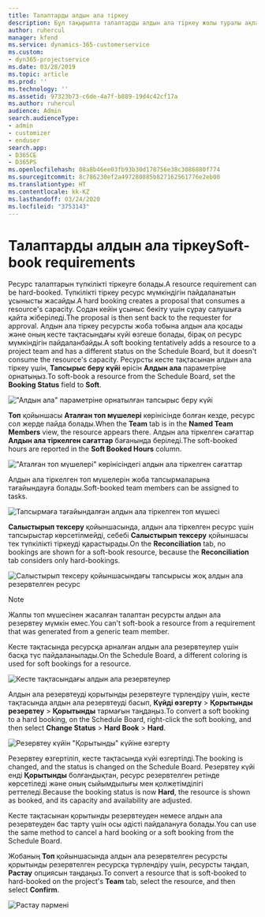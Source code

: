 ```yaml
---
title: Талаптарды алдын ала тіркеу
description: Бұл тақырыпта талаптарды алдын ала тіркеу жолы туралы ақпарат берілген.
author: ruhercul
manager: kfend
ms.service: dynamics-365-customerservice
ms.custom:
- dyn365-projectservice
ms.date: 03/28/2019
ms.topic: article
ms.prod: ''
ms.technology: ''
ms.assetid: 97323b73-c6de-4a7f-b889-19d4c42cf17a
ms.author: ruhercul
audience: Admin
search.audienceType:
- admin
- customizer
- enduser
search.app:
- D365CE
- D365PS
ms.openlocfilehash: 08a8b46ee03fb93b30d178756e38c3086880f774
ms.sourcegitcommit: 8c786230ef2a497280885b827162561776e2eb00
ms.translationtype: HT
ms.contentlocale: kk-KZ
ms.lasthandoff: 03/24/2020
ms.locfileid: "3753143"
---
```

# <a name="soft-book-requirements"></a><span data-ttu-id="64f9d-103">Талаптарды алдын ала тіркеу</span><span class="sxs-lookup"><span data-stu-id="64f9d-103">Soft-book requirements</span></span>

<span data-ttu-id="64f9d-104">Ресурс талаптарын түпкілікті тіркеуге болады.</span><span class="sxs-lookup"><span data-stu-id="64f9d-104">A resource requirement can be hard-booked.</span></span> <span data-ttu-id="64f9d-105">Түпкілікті тіркеу ресурс мүмкіндігін пайдаланатын ұсынысты жасайды.</span><span class="sxs-lookup"><span data-stu-id="64f9d-105">A hard booking creates a proposal that consumes a resource's capacity.</span></span> <span data-ttu-id="64f9d-106">Содан кейін ұсыныс бекіту үшін сұрау салушыға қайта жіберіледі.</span><span class="sxs-lookup"><span data-stu-id="64f9d-106">The proposal is then sent back to the requester for approval.</span></span> <span data-ttu-id="64f9d-107">Алдын ала тіркеу ресурсты жоба тобына алдын ала қосады және оның кесте тақтасындағы күйі өзгеше болады, бірақ ол ресурс мүмкіндігін пайдаланбайды.</span><span class="sxs-lookup"><span data-stu-id="64f9d-107">A soft booking tentatively adds a resource to a project team and has a different status on the Schedule Board, but it doesn't consume the resource's capacity.</span></span> <span data-ttu-id="64f9d-108">Ресурсты кесте тақтасынан алдын ала тіркеу үшін, **Тапсырыс беру күйі** өрісін **Алдын ала** параметріне орнатыңыз.</span><span class="sxs-lookup"><span data-stu-id="64f9d-108">To soft-book a resource from the Schedule Board, set the **Booking Status** field to **Soft**.</span></span>

!["Алдын ала" параметріне орнатылған тапсырыс беру күйі](media/Resource-Management-image77.png)

<span data-ttu-id="64f9d-110">**Топ** қойыншасы **Аталған топ мүшелері** көрінісінде болған кезде, ресурс сол жерде пайда болады.</span><span class="sxs-lookup"><span data-stu-id="64f9d-110">When the **Team** tab is in the **Named Team Members** view, the resource appears there.</span></span> <span data-ttu-id="64f9d-111">Алдын ала тіркелген сағаттар **Алдын ала тіркелген сағаттар** бағанында беріледі.</span><span class="sxs-lookup"><span data-stu-id="64f9d-111">The soft-booked hours are reported in the **Soft Booked Hours** column.</span></span>

!["Аталған топ мүшелері" көрінісіндегі алдын ала тіркелген сағаттар](media/Resource-Management-image78.png)

<span data-ttu-id="64f9d-113">Алдын ала тіркелген топ мүшелерін жоба тапсырмаларына тағайындауға болады.</span><span class="sxs-lookup"><span data-stu-id="64f9d-113">Soft-booked team members can be assigned to tasks.</span></span>

![Тапсырмаға тағайындалған алдын ала тіркелген топ мүшесі](media/Resource-Management-image79.png)

<span data-ttu-id="64f9d-115">**Салыстырып тексеру** қойыншасында, алдын ала тіркелген ресурс үшін тапсырыстар көрсетілмейді, себебі **Салыстырып тексеру** қойыншасы тек түпкілікті тіркеуді қарастырады.</span><span class="sxs-lookup"><span data-stu-id="64f9d-115">On the **Reconciliation** tab, no bookings are shown for a soft-book resource, because the **Reconciliation** tab considers only hard-bookings.</span></span>

![Салыстырып тексеру қойыншасындағы тапсырысы жоқ алдын ала резервтелген ресурс](media/Resource-Management-image80.png)

> [!NOTE]
> <span data-ttu-id="64f9d-117">Жалпы топ мүшесінен жасалған талаптан ресурсты алдын ала резервтеу мүмкін емес.</span><span class="sxs-lookup"><span data-stu-id="64f9d-117">You can't soft-book a resource from a requirement that was generated from a generic team member.</span></span>

<span data-ttu-id="64f9d-118">Кесте тақтасында ресурсқа арналған алдын ала резервтеулер үшін басқа түс пайдаланылады.</span><span class="sxs-lookup"><span data-stu-id="64f9d-118">On the Schedule Board, a different coloring is used for soft bookings for a resource.</span></span>

![Кесте тақтасындағы алдын ала резервтеулер](media/Resource-Management-image81.png)

<span data-ttu-id="64f9d-120">Алдын ала резервтеуді қорытынды резервтеуге түрлендіру үшін, кесте тақтасында алдын ала резервтеуді басып, **Күйді өзгерту** \> **Қорытынды резервтеу** \> **Қорытынды** тармағын таңдаңыз.</span><span class="sxs-lookup"><span data-stu-id="64f9d-120">To convert a soft booking to a hard booking, on the Schedule Board, right-click the soft booking, and then select **Change Status** \> **Hard Book** \> **Hard**.</span></span>

![Резервтеу күйін "Қорытынды" күйіне өзгерту](media/Resource-Management-image82.png)

<span data-ttu-id="64f9d-122">Резервтеу өзгертіліп, кесте тақтасында күйі өзгертілді.</span><span class="sxs-lookup"><span data-stu-id="64f9d-122">The booking is changed, and the status is changed on the Schedule Board.</span></span> <span data-ttu-id="64f9d-123">Резервтеу күйі енді **Қорытынды** болғандықтан, ресурс резервтелген ретінде көрсетіледі және оның сыйымдылығы мен қолжетімділігі реттеледі.</span><span class="sxs-lookup"><span data-stu-id="64f9d-123">Because the booking status is now **Hard**, the resource is shown as booked, and its capacity and availability are adjusted.</span></span>

<span data-ttu-id="64f9d-124">Кесте тақтасынан қорытынды резервтеуден немесе алдын ала резервтеуден бас тарту үшін осы әдісті пайдалануға болады.</span><span class="sxs-lookup"><span data-stu-id="64f9d-124">You can use the same method to cancel a hard booking or a soft booking from the Schedule Board.</span></span>

<span data-ttu-id="64f9d-125">Жобаның **Топ** қойыншасында алдын ала резервтелген ресурсты қорытынды резервтелген ресурсқа түрлендіру үшін, ресурсты таңдап, **Растау** опциясын таңдаңыз.</span><span class="sxs-lookup"><span data-stu-id="64f9d-125">To convert a resource that is soft-booked to hard-booked on the project's **Team** tab, select the resource, and then select **Confirm**.</span></span>

![Растау пәрмені](media/Resource-Management-image83.png)
